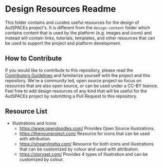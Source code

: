 # Design Resources Readme

This folder contains and curates useful resources for the design of AutSPACEs project's. It is different from the `design-content` folder which contains content that is used by the platform (e.g. images and icons) and instead will contain links, tutorials, templates, and other resources that can be used to support the project and platform development. 


## How to Contribute 
If you would like to contribute to this repository, please read the [Contributors Guidelines](https://github.com/alan-turing-institute/AutisticaCitizenScience/blob/master/.github/CONTRIBUTING.md) and familiarize yourself with the project and this repository. We're a community led, open source project so focus on resources that are also open source, or can be used under a CC-BY lisence. Feel free to add design resources of any kind that will be useful for the AutSPACEs project by submitting a Pull Request to this repository. 

## Resource List 

* Illustrations and Icons
  * https://www.opendoodles.com/ Provides Open Source illustrations. 
  * https://thenounproject.com/ Resource for icons that can be used with attribution.
  * https://streamlinehq.com/ Resource for both icons and illustrations that can be customized by colour and used with attribution. 
  * https://storyset.com/ Provides 4 types of illustration and can be customized by colour. 

